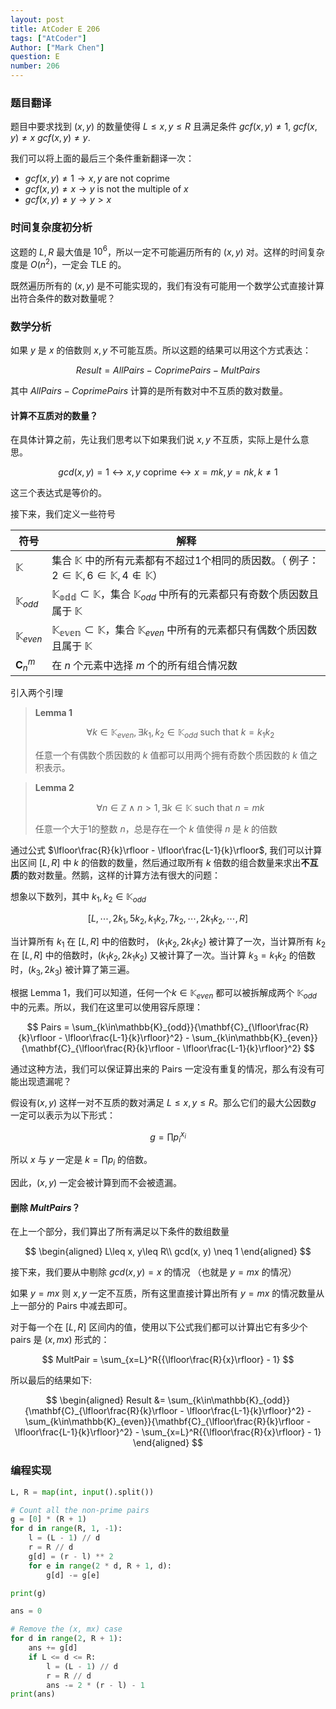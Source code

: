 ```yaml
---
layout: post
title: AtCoder E 206
tags: ["AtCoder"]
Author: ["Mark Chen"]
question: E
number: 206
---
```


### 题目翻译

题目中要求找到 $(x, y)$ 的数量使得 $L\leq x, y\leq R$  且满足条件 $gcf(x, y) \neq 1$, $gcf(x, y) \neq x$ $gcf(x, y) \neq y$.

我们可以将上面的最后三个条件重新翻译一次：

* $gcf(x, y) \neq 1 \rightarrow x, y\text{ are not coprime}$
* $gcf(x, y) \neq x \rightarrow y \text{ is not the multiple of }x$
* $gcf(x, y)\neq y \rightarrow y > x$

### 时间复杂度初分析

这题的 $L, R$ 最大值是 $10^6$，所以一定不可能遍历所有的 $(x, y)$ 对。这样的时间复杂度是 $O(n^2)$，一定会 TLE 的。

既然遍历所有的 $(x, y)$ 是不可能实现的，我们有没有可能用一个数学公式直接计算出符合条件的数对数量呢？

### 数学分析

如果 $y$ 是 $x$ 的倍数则 $x, y$ 不可能互质。所以这题的结果可以用这个方式表达：

$$
Result = AllPairs - CoprimePairs - MultPairs
$$

其中 $AllPairs - CoprimePairs$ 计算的是所有数对中不互质的数对数量。

#### 计算不互质对的数量？

在具体计算之前，先让我们思考以下如果我们说 $x, y$ 不互质，实际上是什么意思。

$$
gcd(x, y) = 1 \leftrightarrow x, y \text{ coprime} \leftrightarrow x=mk, y=nk, k\neq 1
$$

这三个表达式是等价的。

接下来，我们定义一些符号

| 符号                | 解释                                                         |
| ------------------- | ------------------------------------------------------------ |
| $\mathbb{K}$        | 集合 $\mathbb{K}$ 中的所有元素都有不超过1个相同的质因数。（ 例子：$2\in \mathbb{K}, 6\in\mathbb{K}, 4\notin \mathbb{K}$） |
| $\mathbb{K}_{odd}$  | $\mathbb{K_{odd}}\subset \mathbb{K}$，集合 $\mathbb{K}_{odd}$ 中所有的元素都只有奇数个质因数且属于 $\mathbb{K}$ |
| $\mathbb{K}_{even}$ | $\mathbb{K_{even}}\subset \mathbb{K}$，集合 $\mathbb{K}_{even}$ 中所有的元素都只有偶数个质因数且属于 $\mathbb{K}$ |
| $\mathbf{C}_n^m$    | 在 $n$ 个元素中选择 $m$ 个的所有组合情况数                   |

引入两个引理

>**Lemma 1**
>
>$$
>\forall k\in\mathbb{K}_{even}, \exists k_1, k_2\in\mathbb{K}_{odd}\text{ such that } k=k_1k_2
>$$
>
>任意一个有偶数个质因数的 $k$ 值都可以用两个拥有奇数个质因数的 $k$ 值之积表示。

> **Lemma 2**
>
> $$
> \forall n\in \mathbb{Z} \wedge n\gt 1, \exists k \in \mathbb{K} \text{ such that } n=mk
> $$
>
> 任意一个大于1的整数 $n$，总是存在一个 $k$ 值使得 $n$ 是 $k$ 的倍数

通过公式 $\lfloor\frac{R}{k}\rfloor - \lfloor\frac{L-1}{k}\rfloor$, 我们可以计算出区间 $[L, R]$ 中 $k$ 的倍数的数量，然后通过取所有 $k$ 倍数的组合数量来求出**不互质**的数对数量。然鹅，这样的计算方法有很大的问题：

想象以下数列，其中 $k_1, k_2\in \mathbb{K}_{odd}$

$$
[L, \cdots, 2k_1, 5k_2, k_1k_2, 7k_2, \cdots, 2k_1k_2, \cdots, R]
$$

当计算所有 $k_1$ 在 $[L, R]$ 中的倍数时， $(k_1k_2, 2k_1k_2)$ 被计算了一次，当计算所有 $k_2$ 在 $[L, R]$ 中的倍数时，$(k_1k_2, 2k_1k_2)$ 又被计算了一次。当计算 $k_3=k_1k_2$ 的倍数时，$(k_3, 2k_3)$ 被计算了第三遍。

根据 Lemma 1，我们可以知道，任何一个$k\in\mathbb{K}_{even}$ 都可以被拆解成两个 $\mathbb{K}_{odd}$ 中的元素。所以，我们在这里可以使用容斥原理：

$$
Pairs = \sum_{k\in\mathbb{K}_{odd}}{\mathbf{C}_{\lfloor\frac{R}{k}\rfloor - \lfloor\frac{L-1}{k}\rfloor}^2} - \sum_{k\in\mathbb{K}_{even}}{\mathbf{C}_{\lfloor\frac{R}{k}\rfloor - \lfloor\frac{L-1}{k}\rfloor}^2}
$$

通过这种方法，我们可以保证算出来的 Pairs 一定没有重复的情况，那么有没有可能出现遗漏呢？

假设有$(x, y)$ 这样一对不互质的数对满足 $L\leq x, y\leq R$。那么它们的最大公因数$g$ 一定可以表示为以下形式：

$$
g=\prod{p_i^{x_i}}
$$

所以 $x$ 与 $y$ 一定是 $k=\prod{p_i}$ 的倍数。

因此，$(x, y)$ 一定会被计算到而不会被遗漏。

#### 删除 $MultPairs$？

在上一个部分，我们算出了所有满足以下条件的数组数量

$$
\begin{aligned}
L\leq x, y\leq R\\
gcd(x, y) \neq 1
\end{aligned}
$$

接下来，我们要从中剔除 $gcd(x, y) = x$ 的情况 （也就是 $y=mx$ 的情况）

如果 $y=mx$ 则 $x, y$ 一定不互质，所有这里直接计算出所有 $y=mx$ 的情况数量从上一部分的 Pairs 中减去即可。

对于每一个在 $[L, R]$ 区间内的值，使用以下公式我们都可以计算出它有多少个 pairs 是 $(x, mx)$ 形式的：

$$
MultPair = \sum_{x=L}^R{{\lfloor\frac{R}{x}\rfloor} - 1}
$$

所以最后的结果如下:

$$
\begin{aligned}
Result &= \sum_{k\in\mathbb{K}_{odd}}{\mathbf{C}_{\lfloor\frac{R}{k}\rfloor - \lfloor\frac{L-1}{k}\rfloor}^2} - \sum_{k\in\mathbb{K}_{even}}{\mathbf{C}_{\lfloor\frac{R}{k}\rfloor - \lfloor\frac{L-1}{k}\rfloor}^2} - \sum_{x=L}^R{{\lfloor\frac{R}{x}\rfloor} - 1}
\end{aligned}
$$

### 编程实现

```python
L, R = map(int, input().split())

# Count all the non-prime pairs
g = [0] * (R + 1)
for d in range(R, 1, -1):
    l = (L - 1) // d
    r = R // d
    g[d] = (r - l) ** 2
    for e in range(2 * d, R + 1, d):
        g[d] -= g[e]

print(g)

ans = 0

# Remove the (x, mx) case
for d in range(2, R + 1):
    ans += g[d]
    if L <= d <= R:
        l = (L - 1) // d
        r = R // d
        ans -= 2 * (r - l) - 1
print(ans)
```

